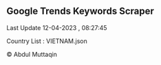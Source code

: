 

## Google Trends Keywords Scraper 
 
Last Update 12-04-2023 , 08:27:45

Country List :
VIETNAM.json



© Abdul Muttaqin 

